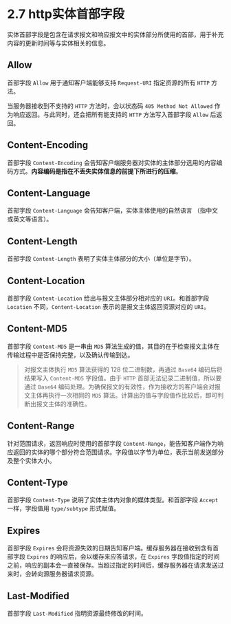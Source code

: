 # 2.7 http实体首部字段

实体首部字段是包含在请求报文和响应报文中的实体部分所使用的首部，用于补充内容的更新时间等与实体相关的信息。

## Allow

首部字段 `Allow` 用于通知客户端能够支持 `Request-URI` 指定资源的所有 `HTTP` 方法。

当服务器接收到不支持的 `HTTP` 方法时，会以状态码 `405 Method Not Allowed` 作为响应返回。与此同时，还会把所有能支持的 `HTTP` 方法写入首部字段 `Allow` 后返回。

## Content-Encoding

首部字段 `Content-Encoding` 会告知客户端服务器对实体的主体部分选用的内容编码方式。**内容编码是指在不丢失实体信息的前提下所进行的压缩**。


## Content-Language

首部字段 `Content-Language` 会告知客户端，实体主体使用的自然语言 （指中文或英文等语言）。


## Content-Length

首部字段 `Content-Length` 表明了实体主体部分的大小（单位是字节）。

## Content-Location

首部字段 `Content-Location` 给出与报文主体部分相对应的 `URI`。和首部字段 `Location` 不同，`Content-Location` 表示的是报文主体返回资源对应的 `URI`。

## Content-MD5

首部字段 `Content-MD5` 是一串由 `MD5` 算法生成的值，其目的在于检查报文主体在传输过程中是否保持完整，以及确认传输到达。

> 对报文主体执行 `MD5` 算法获得的 128 位二进制数，再通过 `Base64` 编码后将结果写入 `Content-MD5` 字段值。由于 `HTTP` 首部无法记录二进制值，所以要通过 `Base64` 编码处理。为确保报文的有效性，作为接收方的客户端会对报文主体再执行一次相同的 `MD5` 算法。计算出的值与字段值作比较后，即可判断出报文主体的准确性。

## Content-Range

针对范围请求，返回响应时使用的首部字段 `Content-Range`，能告知客户端作为响应返回的实体的哪个部分符合范围请求。字段值以字节为单位，表示当前发送部分及整个实体大小。

## Content-Type

首部字段 `Content-Type` 说明了实体主体内对象的媒体类型。和首部字段 `Accept` 一样，字段值用 `type/subtype` 形式赋值。

## Expires

首部字段 `Expires` 会将资源失效的日期告知客户端。缓存服务器在接收到含有首部字段 `Expires` 的响应后，会以缓存来应答请求，在 `Expires` 字段值指定的时间之前，响应的副本会一直被保存。当超过指定的时间后，缓存服务器在请求发送过来时，会转向源服务器请求资源。

## Last-Modified

首部字段 `Last-Modified` 指明资源最终修改的时间。